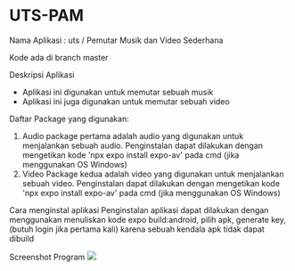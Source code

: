 # UTS-PAM
Nama Aplikasi :
uts / Pemutar Musik dan Video Sederhana

Kode ada di branch master

Deskripsi Aplikasi
- Aplikasi ini digunakan untuk memutar sebuah musik
- Aplikasi ini juga digunakan untuk memutar sebuah video

Daftar Package yang digunakan:
1. Audio
package pertama adalah audio yang digunakan untuk menjalankan sebuah audio.
Penginstalan dapat dilakukan dengan mengetikan kode 'npx expo install expo-av'
pada cmd (jika menggunakan OS Windows)
2. Video
Package kedua adalah video yang digunakan untuk menjalankan sebuah video.
Penginstalan dapat dilakukan dengan mengetikan kode 'npx expo install expo-av'
pada cmd (jika menggunakan OS Windows)

Cara menginstal aplikasi
Penginstalan aplikasi dapat dilakukan dengan menggunakan menuliskan kode
expo build:android, pilih apk, generate key, (butuh login jika pertama kali)
karena sebuah kendala apk tidak dapat dibuild

Screenshot Program
<img src="https://github.com/yusril-iskandar-harahap/UTS-PAM/blob/main/tugas1.JPG">
